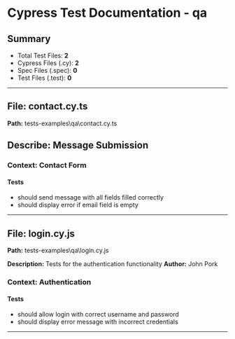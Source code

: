 # Cypress Test Documentation - qa

## Summary

- Total Test Files: **2**
- Cypress Files (.cy): **2**
- Spec Files (.spec): **0**
- Test Files (.test): **0**

---

## File: **contact.cy.ts**

**Path:** tests-examples\qa\contact.cy.ts

## Describe: **Message Submission**

### Context: **Contact Form**

#### Tests
- should send message with all fields filled correctly
- should display error if email field is empty

---

## File: **login.cy.js**

**Path:** tests-examples\qa\login.cy.js

**Description:** Tests for the authentication functionality
**Author:** John Pork

### Context: **Authentication**

#### Tests
- should allow login with correct username and password
- should display error message with incorrect credentials

---

